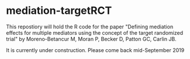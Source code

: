 # mediation-targetRCT

This repostiory will hold the R code for the paper "Defining mediation effects for multiple mediators using the concept of the target randomized trial" by Moreno-Betancur M, Moran P, Becker D, Patton GC, Carlin JB.

It is currently under construction. Please come back mid-September 2019
